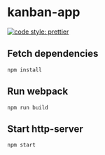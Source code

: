 # kanban-app

[![code style: prettier](https://img.shields.io/badge/code_style-prettier-ff69b4.svg?style=flat-square)](https://github.com/prettier/prettier)

## Fetch dependencies
```
npm install
```

## Run webpack
```
npm run build
```

## Start http-server
```
npm start
```
